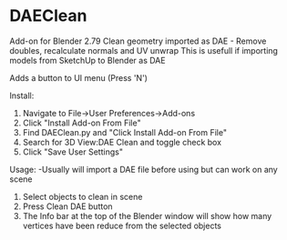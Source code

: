 # DAEClean 
Add-on for Blender 2.79
Clean geometry imported as DAE - Remove doubles, recalculate normals and UV unwrap
This is usefull if importing models from SketchUp to Blender as DAE

Adds a button to UI menu (Press 'N')

Install:
1. Navigate to File->User Preferences->Add-ons 
2. Click "Install Add-on From File"
3. Find DAEClean.py and "Click Install Add-on From File"
4. Search for 3D View:DAE Clean and toggle check box
5. Click "Save User Settings"

Usage:
-Usually will import a DAE file before using but can work on any scene

1. Select objects to clean in scene
2. Press Clean DAE button
3. The Info bar at the top of the Blender window will show how many vertices have been reduce from the selected objects 
